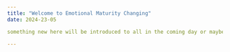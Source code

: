 ```yaml
---
title: "Welcome to Emotional Maturity Changing"
date: 2024-23-05

something new here will be introduced to all in the coming day or maybe sonner than this month. Thank you for reading.

---
```


